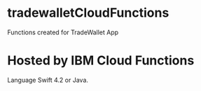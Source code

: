 # tradewalletCloudFunctions
Functions created for TradeWallet App

# Hosted by IBM Cloud Functions 
Language Swift 4.2 or Java. 
